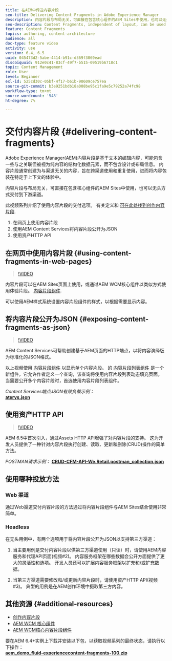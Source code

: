 ```yaml
---
title: 在AEM中传送内容片段
seo-title: Delivering Content Fragments in Adobe Experience Manager
description: 内容片段与布局无关，可直接在包含核心组件的AEM Sites中使用，也可以无头方式交付到下游渠道。
seo-description: Content Fragments, independent of layout, can be used directly in AEM Sites with Core Components or can be delivered in a headless manner to downstream channels.
feature: Content Fragments
topics: authoring, content-architecture
audience: all
doc-type: feature video
activity: use
version: 6.4, 6.5
uuid: 045473d2-5abe-4414-b91c-d369f3069ead
discoiquuid: 912e0c41-83cf-49f7-b515-09519b6718c1
topic: Content Management
role: User
level: Beginner
exl-id: 525cd30c-05bf-4f17-b61b-90609ce757ea
source-git-commit: b3e9251bdb18a008be95c1fa9e5c79252a74fc98
workflow-type: tm+mt
source-wordcount: '548'
ht-degree: 7%

---
```


# 交付内容片段 {#delivering-content-fragments}

Adobe Experience Manager(AEM)内容片段是基于文本的编辑内容，可能包含一些与之关联但被视为纯内容的结构化数据元素，而不包含设计或布局信息。 内容片段通常创建为与渠道无关的内容，旨在跨渠道使用和重复使用，进而将内容包装在特定于上下文的体验中。

内容片段与布局无关，可直接在包含核心组件的AEM Sites中使用，也可以无头方式交付到下游渠道。

此视频系列介绍了使用内容片段的交付选项。 有关定义和 [可在此处找到创作内容片段](content-fragments-feature-video-use.md).

1. 在网页上使用内容片段
2. 使用AEM Content Services将内容片段公开为JSON
3. 使用资产HTTP API

## 在网页中使用内容片段 {#using-content-fragments-in-web-pages}

>[!VIDEO](https://video.tv.adobe.com/v/22449?quality=12&learn=on)

内容片段可以在AEM Sites页面上使用，或通过AEM WCM核心组件以类似方式使用体验片段。 [内容片段组件](https://experienceleague.adobe.com/docs/experience-manager-core-components/using/components/content-fragment-component.html?lang=zh-Hans).

可以使用AEM样式系统设置内容片段组件的样式，以根据需要显示内容。

## 将内容片段公开为JSON {#exposing-content-fragments-as-json}

>[!VIDEO](https://video.tv.adobe.com/v/22448?quality=12&learn=on)

AEM Content Services可帮助创建基于AEM页面的HTTP端点，以将内容演绎版为标准化的JSON格式。

以上视频使用 [内容片段组件](https://experienceleague.adobe.com/docs/experience-manager-core-components/using/components/content-fragment-component.html?lang=zh-Hans) 以显示单个内容片段。 的 [内容片段列表组件](https://experienceleague.adobe.com/docs/experience-manager-core-components/using/components/content-fragment-list.html) 是一个新组件，它允许作者定义一个查询，该查询将使用内容片段列表动态填充页面。 当需要公开多个内容片段时，首选使用内容片段列表组件。

*Content Services端点JSON有效负载示例：*\
**[aterys.json](assets/athletes.json)**

## 使用资产HTTP API

>[!VIDEO](https://video.tv.adobe.com/v/26390?quality=12&learn=on)

AEM 6.5中首次引入，通过Assets HTTP API增强了对内容片段的支持。 这为开发人员提供了一种针对内容片段执行创建、读取、更新和删除(CRUD)操作的简单方法。

*POSTMAN请求示例：*
**[CRUD-CFM-API-We.Retail.postman_collection.json](assets/CRUD-CFM-API-We.Retail.postman_collection.json)**

## 使用哪种投放方法

### Web 渠道

通过Web渠道交付内容片段的方法通过将内容片段组件与AEM Sites结合使用非常简单。

### Headless

在无头用例中，有两个选项用于将内容片段公开为JSON以支持第三方渠道：

1. 当主要用例是交付内容片段以供第三方渠道使用（只读）时，请使用AEM内容服务和代理API页面(视频#2)。 内容服务框架在哪些数据会公开方面提供了更大的灵活性和选项。 开发人员还可以扩展内容服务框架以扩充和/或扩充数据。

2. 当第三方渠道需要修改和/或更新内容片段时，请使用资产HTTP API(视频#3)。 典型的用例是在AEM创作环境中摄取第三方内容。

## 其他资源 {#additional-resources}

* [创作内容片段](content-fragments-feature-video-use.md)
* [AEM WCM 核心组件](https://experienceleague.adobe.com/docs/experience-manager-core-components/using/introduction.html?lang=zh-Hans)
* [AEM WCM核心内容片段组件](https://experienceleague.adobe.com/docs/experience-manager-core-components/using/components/content-fragment-component.html?lang=zh-Hans)

要在AEM 6.4+实例上下载并安装以下包，以获取视频系列的最终状态，请执行以下操作：\
**[aem_demo_fluid-experiencecontent-fragments-100.zip](assets/aem_demo_fluid-experiencescontent-fragments-100.zip)**
